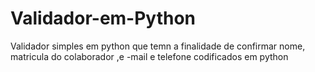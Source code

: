 # Validador-em-Python


Validador simples em python que temn a finalidade de confirmar nome, matricula do colaborador ,e -mail e telefone
codificados em python
